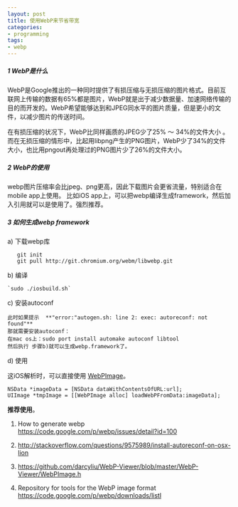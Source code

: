 ```yaml
---
layout: post  
title: 使用WebP来节省带宽  
categories:  
- programming  
tags:
- webp
---
```


##### 1 WebP是什么 
WebP是Google推出的一种同时提供了有损压缩与无损压缩的图片格式。目前互联网上传输的数据有65%都是图片，WebP就是出于减少数据量、加速网络传输的目的而开发的。WebP希望能够达到和JPEG同水平的图片质量，但是更小的文件，以减少图片的传送时间。

在有损压缩的状况下，WebP比同样画质的JPEG少了25% ～ 34%的文件大小 。而在无损压缩的情形中，比起用libpng产生的PNG图片，WebP少了34%的文件大小，也比用pngout再处理过的PNG图片少了26%的文件大小。

##### 2 WebP的使用
webp图片压缩率会比jpeg、png更高，因此下载图片会更省流量，特别适合在mobile app上使用。
比如iOS app上，可以把webp编译生成framework，然后加入引用就可以是使用了。强烈推荐。

##### 3 如何生成webp framework

a) 下载webp库   


       git init   
       git pull http://git.chromium.org/webm/libwebp.git     


b) 编译   


    `sudo ./iosbuild.sh`   
c)  安装autoconf  

    此时如果提示  **"error:"autogen.sh: line 2: exec: autoreconf: not found"**
    那就需要安装autoconf：  
    在mac os上：sudo port install automake autoconf libtool
    然后执行 步骤b)就可以生成webp.framework了。

d) 使用

这iOS解析时，可以直接使用 [WebPImage](https://github.com/darcyliu/WebP-Viewer/blob/master/WebP-Viewer/WebPImage.m)。

    NSData *imageData = [NSData dataWithContentsOfURL:url];
    UIImage *tmpImage = [[WebPImage alloc] loadWebPFromData:imageData];





    
**推荐使用**。




1) How to generate webp  
<https://code.google.com/p/webp/issues/detail?id=100>

2) <http://stackoverflow.com/questions/9575989/install-autoreconf-on-osx-lion>       

3) <https://github.com/darcyliu/WebP-Viewer/blob/master/WebP-Viewer/WebPImage.h>

4) Repository for tools for the WebP image format
<https://code.google.com/p/webp/downloads/listl>